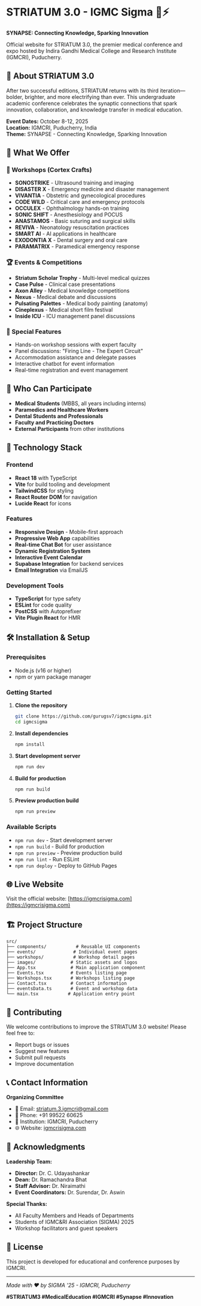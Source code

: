# STRIATUM 3.0 - IGMC Sigma 🧠⚡

**SYNAPSE: Connecting Knowledge, Sparking Innovation**

Official website for STRIATUM 3.0, the premier medical conference and expo hosted by Indira Gandhi Medical College and Research Institute (IGMCRI), Puducherry.

## 🎯 About STRIATUM 3.0

After two successful editions, STRIATUM returns with its third iteration—bolder, brighter, and more electrifying than ever. This undergraduate academic conference celebrates the synaptic connections that spark innovation, collaboration, and knowledge transfer in medical education.

**Event Dates:** October 8-12, 2025  
**Location:** IGMCRI, Puducherry, India  
**Theme:** SYNAPSE - Connecting Knowledge, Sparking Innovation

## 🏥 What We Offer

### 🧠 Workshops (Cortex Crafts)
- **SONOSTRIKE** - Ultrasound training and imaging
- **DISASTER X** - Emergency medicine and disaster management
- **VIVANTIA** - Obstetric and gynecological procedures
- **CODE WILD** - Critical care and emergency protocols
- **OCCULEX** - Ophthalmology hands-on training
- **SONIC SHIFT** - Anesthesiology and POCUS
- **ANASTAMOS** - Basic suturing and surgical skills
- **REVIVA** - Neonatology resuscitation practices
- **SMART AI** - AI applications in healthcare
- **EXODONTIA X** - Dental surgery and oral care
- **PARAMATRIX** - Paramedical emergency response

### 🏆 Events & Competitions
- **Striatum Scholar Trophy** - Multi-level medical quizzes
- **Case Pulse** - Clinical case presentations
- **Axon Alley** - Medical knowledge competitions
- **Nexus** - Medical debate and discussions
- **Pulsating Palettes** - Medical body painting (anatomy)
- **Cineplexus** - Medical short film festival
- **Inside ICU** - ICU management panel discussions

### 🎪 Special Features
- Hands-on workshop sessions with expert faculty
- Panel discussions: "Firing Line - The Expert Circuit"
- Accommodation assistance and delegate passes
- Interactive chatbot for event information
- Real-time registration and event management

## 👥 Who Can Participate

- **Medical Students** (MBBS, all years including interns)
- **Paramedics and Healthcare Workers**
- **Dental Students and Professionals**
- **Faculty and Practicing Doctors**
- **External Participants** from other institutions

## 🚀 Technology Stack

### Frontend
- **React 18** with TypeScript
- **Vite** for build tooling and development
- **TailwindCSS** for styling
- **React Router DOM** for navigation
- **Lucide React** for icons

### Features
- **Responsive Design** - Mobile-first approach
- **Progressive Web App** capabilities
- **Real-time Chat Bot** for user assistance
- **Dynamic Registration System**
- **Interactive Event Calendar**
- **Supabase Integration** for backend services
- **Email Integration** via EmailJS

### Development Tools
- **TypeScript** for type safety
- **ESLint** for code quality
- **PostCSS** with Autoprefixer
- **Vite Plugin React** for HMR

## 🛠️ Installation & Setup

### Prerequisites
- Node.js (v16 or higher)
- npm or yarn package manager

### Getting Started

1. **Clone the repository**
   ```bash
   git clone https://github.com/gurugsv7/igmcsigma.git
   cd igmcsigma
   ```

2. **Install dependencies**
   ```bash
   npm install
   ```

3. **Start development server**
   ```bash
   npm run dev
   ```

4. **Build for production**
   ```bash
   npm run build
   ```

5. **Preview production build**
   ```bash
   npm run preview
   ```

### Available Scripts

- `npm run dev` - Start development server
- `npm run build` - Build for production
- `npm run preview` - Preview production build
- `npm run lint` - Run ESLint
- `npm run deploy` - Deploy to GitHub Pages

## 🌐 Live Website

Visit the official website: [https://igmcrisigma.com](https://igmcrisigma.com)

## 🏗️ Project Structure

```
src/
├── components/           # Reusable UI components
├── events/              # Individual event pages
├── workshops/           # Workshop detail pages
├── images/             # Static assets and logos
├── App.tsx             # Main application component
├── Events.tsx          # Events listing page
├── Workshops.tsx       # Workshops listing page
├── Contact.tsx         # Contact information
├── eventsData.ts       # Event and workshop data
└── main.tsx           # Application entry point
```

## 🤝 Contributing

We welcome contributions to improve the STRIATUM 3.0 website! Please feel free to:

- Report bugs or issues
- Suggest new features
- Submit pull requests
- Improve documentation

## 📞 Contact Information

**Organizing Committee**
- 📧 Email: [striatum.3.igmcri@gmail.com](mailto:striatum.3.igmcri@gmail.com)
- 📱 Phone: +91 99522 60625
- 🏥 Institution: IGMCRI, Puducherry
- 🌐 Website: [igmcrisigma.com](https://igmcrisigma.com)

## 🙏 Acknowledgments

**Leadership Team:**
- **Director:** Dr. C. Udayashankar
- **Dean:** Dr. Ramachandra Bhat  
- **Staff Advisor:** Dr. Niraimathi
- **Event Coordinators:** Dr. Surendar, Dr. Aswin

**Special Thanks:**
- All Faculty Members and Heads of Departments
- Students of IGMC&RI Association (SIGMA) 2025
- Workshop facilitators and guest speakers

## 📜 License

This project is developed for educational and conference purposes by IGMCRI.

---

*Made with ❤️ by SIGMA '25 - IGMCRI, Puducherry*

**#STRIATUM3 #MedicalEducation #IGMCRI #Synapse #Innovation**